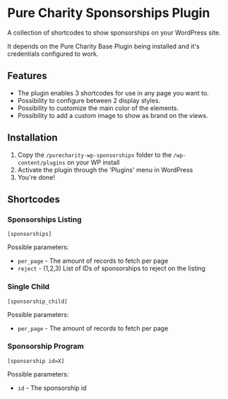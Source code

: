 # Pure Charity Sponsorships Plugin

A collection of shortcodes to show sponsorships on your WordPress site.

It depends on the Pure Charity Base Plugin being installed and it's credentials configured to work.

## Features

* The plugin enables 3 shortcodes for use in any page you want to.
* Possibility to configure between 2 display styles.
* Possibility to customize the main color of the elements.
* Possibility to add a custom image to show as brand on the views.

## Installation

1. Copy the `/purecharity-wp-sponsorships` folder to the `/wp-content/plugins` on your WP install
2. Activate the plugin through the 'Plugins' menu in WordPress
3. You're done!

## Shortcodes

### Sponsorships Listing
`[sponsorships]`

Possible parameters:
* `per_page` - The amount of records to fetch per page
* `reject` - (1,2,3) List of IDs of sponsorships to reject on the listing

### Single Child
`[sponsorship_child]`

Possible parameters:
* `per_page` - The amount of records to fetch per page

### Sponsorship Program
`[sponsorship id=X]`

Possible parameters:
* `id` - The sponsorship id
